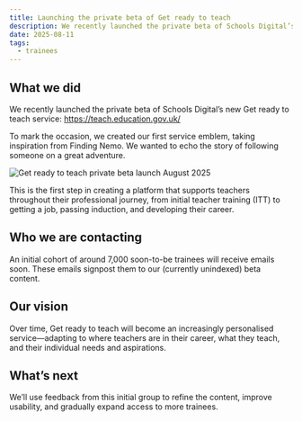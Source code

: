 ```yaml
---
title: Launching the private beta of Get ready to teach
description: We recently launched the private beta of Schools Digital’s new Get ready to teach service. 
date: 2025-08-11
tags:
  - trainees
---
```


## What we did

We recently launched the private beta of Schools Digital’s new Get ready to teach service: <https://teach.education.gov.uk/>

To mark the occasion, we created our first service emblem, taking inspiration from Finding Nemo. We wanted to echo the story of following someone on a great adventure.

![Get ready to teach private beta launch August 2025](getreadytoteachlaunch.png)

This is the first step in creating a platform that supports teachers throughout their professional journey, from initial teacher training (ITT) to getting a job, passing induction, and developing their career.

## Who we are contacting

An initial cohort of around 7,000 soon-to-be trainees will receive emails soon. These emails signpost them to our (currently unindexed) beta content.

## Our vision

Over time, Get ready to teach will become an increasingly personalised service—adapting to where teachers are in their career, what they teach, and their individual needs and aspirations.

## What’s next

We’ll use feedback from this initial group to refine the content, improve usability, and gradually expand access to more trainees.
